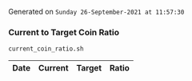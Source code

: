 Generated on `Sunday 26-September-2021 at 11:57:30`

### Current to Target Coin Ratio
`current_coin_ratio.sh`

Date|Current|Target|Ratio
---|---|---|---
